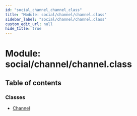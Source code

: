 ```yaml
---
id: "social_channel_channel_class"
title: "Module: social/channel/channel.class"
sidebar_label: "social/channel/channel.class"
custom_edit_url: null
hide_title: true
---
```


# Module: social/channel/channel.class

## Table of contents

### Classes

- [Channel](../classes/social_channel_channel_class.channel.md)
